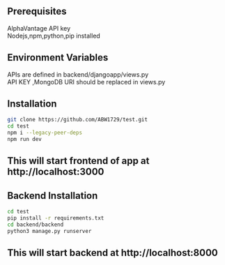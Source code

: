 ## Prerequisites
AlphaVantage API key    
Nodejs,npm,python,pip installed

## Environment Variables
APIs are defined in backend/djangoapp/views.py  
API KEY ,MongoDB URI should be replaced in views.py   


## Installation
```bash
git clone https://github.com/ABW1729/test.git
cd test  
npm i --legacy-peer-deps  
npm run dev
```

## This will start frontend of app at http://localhost:3000

## Backend  Installation
```bash
cd test  
pip install -r requirements.txt
cd backend/backend  
python3 manage.py runserver
```  

## This will start backend at http://localhost:8000
